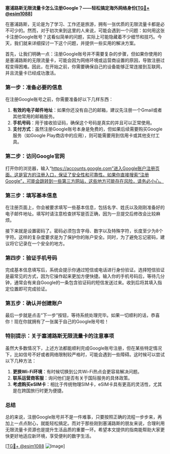**塞浦路斯无限流量卡怎么注册Google？——轻松搞定海外网络身份[[TG💪+ @esim1088](https://t.me/s/esim1088)]**

在塞浦路斯，无论是为了学习、工作还是旅游，拥有一张优质的无限流量卡都是必不可少的。然而，对于初次来到这里的人来说，可能会遇到一个问题：如何用这张卡注册Google账号？这看似简单的问题，实际上可能隐藏着不少细节和技巧。今天，我们就来详细探讨一下这个问题，并提供一些实用的解决方案。

首先，让我们明确一点：注册Google账号并不需要复杂的步骤，但如果你使用的是塞浦路斯的无限流量卡，可能会因为网络环境或运营商设置的原因，导致注册过程变得困难。因此，在开始之前，你需要确保自己的设备能够正常连接到互联网，并且流量卡已经成功激活。

### **第一步：准备必要的信息**
在注册Google账号之前，你需要准备好以下几样东西：
1. **有效的电子邮件地址**：如果你还没有自己的邮箱，建议先注册一个Gmail或者其他常用的邮箱服务。
2. **手机号码**：用于接收验证码，确保这个号码是真实的并且可以正常使用。
3. **支付方式**：虽然注册Google账号本身是免费的，但如果后续需要购买Google服务（如Google Play商店中的应用），则可能需要用到信用卡或其他支付工具。

### **第二步：访问Google官网**
打开你的浏览器，输入“https://accounts.google.com”进入Google账户注册页面。这是官方的注册入口，保证了安全性和可靠性。如果你直接搜索“注册Google”，可能会跳转到一些第三方网站，这些地方可能存在风险，请务必小心。

### **第三步：填写基本信息**
在注册页面上，你会被要求填写一些基本信息，包括名字、姓氏以及刚刚准备好的电子邮件地址。填写时请注意检查拼写是否正确，因为一旦提交后修改会比较麻烦。

接下来就是设置密码了。密码必须包含字母、数字以及特殊字符，长度至少为8个字符。这样的复杂度要求是为了保护你的账户安全。同时，为了避免忘记密码，建议将它记录在一个安全的地方。

### **第四步：验证手机号码**
完成基本信息填写后，系统会提示你通过短信或电话进行身份验证。选择短信验证是最常见的方式，因为它操作起来更加方便快捷。输入你的手机号码后，等待几分钟，通常会有来自Google的一条包含验证码的短信发送过来。收到后将其填入指定位置即可完成验证。

### **第五步：确认并创建账户**
最后一步就是点击“下一步”按钮，等待系统处理完毕。如果一切顺利的话，恭喜你！现在你就拥有了一张属于自己的Google账号啦！

### **特别提示：关于塞浦路斯无限流量卡的注意事项**
虽然大多数情况下，上述方法都能顺利完成Google账号注册，但在某些特定情况下，比如信号不好或者网络限制较严格时，可能会遇到一些障碍。这时候可以尝试以下几种方法：

1. **更换Wi-Fi环境**：有时候切换到公共Wi-Fi热点会更容易解决问题。
2. **联系运营商客服**：询问他们是否有关于国际服务的具体政策。
3. **考虑购买eSIM卡**：相比于传统物理SIM卡，eSIM卡具有更高的灵活性，尤其是在跨国旅行时更为便捷。

### **总结**
总的来说，注册Google账号并不是一件难事，只要按照正确的流程一步步来，再加上一点点耐心，就能轻松搞定。而对于那些刚到塞浦路斯的朋友来说，合理利用无限流量卡资源也是提升生活品质的重要一环。希望本文提供的指南能帮助大家更快更好地适应新环境，享受便利的数字生活。

[[TG💪+ @esim1088](https://t.me/s/esim1088) ![Image](https://i.postimg.cc/4NQfJmqS/Snipaste-2025-05-13-00-14-12.png)]